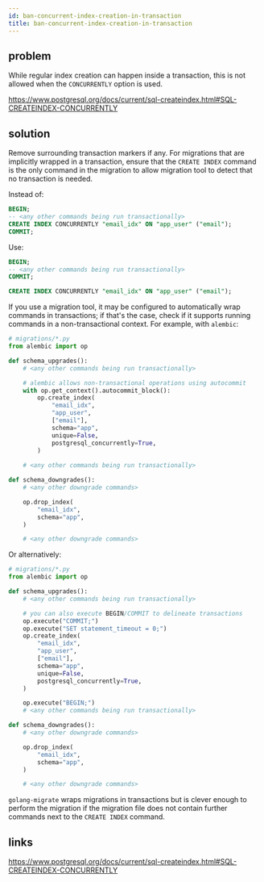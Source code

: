 ```yaml
---
id: ban-concurrent-index-creation-in-transaction
title: ban-concurrent-index-creation-in-transaction
---
```


## problem

While regular index creation can happen inside a transaction, this is not allowed when the `CONCURRENTLY` option is used.

https://www.postgresql.org/docs/current/sql-createindex.html#SQL-CREATEINDEX-CONCURRENTLY

## solution

Remove surrounding transaction markers if any.
For migrations that are implicitly wrapped in a transaction, ensure that the `CREATE INDEX` command is the only command in the migration to allow migration tool to detect that no transaction is needed.

Instead of:

```sql
BEGIN;
-- <any other commands being run transactionally>
CREATE INDEX CONCURRENTLY "email_idx" ON "app_user" ("email");
COMMIT;
```

Use:

```sql
BEGIN;
-- <any other commands being run transactionally>
COMMIT;

CREATE INDEX CONCURRENTLY "email_idx" ON "app_user" ("email");
```

If you use a migration tool, it may be configured to automatically wrap commands in transactions; if that's the case, check if it supports running commands in a non-transactional context.
For example, with `alembic`:

```python
# migrations/*.py
from alembic import op

def schema_upgrades():
    # <any other commands being run transactionally>

    # alembic allows non-transactional operations using autocommit
    with op.get_context().autocommit_block():
        op.create_index(
            "email_idx",
            "app_user",
            ["email"],
            schema="app",
            unique=False,
            postgresql_concurrently=True,
        )
    
    # <any other commands being run transactionally>

def schema_downgrades():
    # <any other downgrade commands>

    op.drop_index(
        "email_idx",
        schema="app",
    )

    # <any other downgrade commands>
```

Or alternatively:

```python
# migrations/*.py
from alembic import op

def schema_upgrades():
    # <any other commands being run transactionally>

    # you can also execute BEGIN/COMMIT to delineate transactions
    op.execute("COMMIT;")
    op.execute("SET statement_timeout = 0;")
    op.create_index(
        "email_idx",
        "app_user",
        ["email"],
        schema="app",
        unique=False,
        postgresql_concurrently=True,
    )

    op.execute("BEGIN;")
    # <any other commands being run transactionally>

def schema_downgrades():
    # <any other downgrade commands>

    op.drop_index(
        "email_idx",
        schema="app",
    )

    # <any other downgrade commands>
```

`golang-migrate` wraps migrations in transactions but is clever enough to perform the migration if the migration file does not contain further commands next to the `CREATE INDEX` command.

## links

https://www.postgresql.org/docs/current/sql-createindex.html#SQL-CREATEINDEX-CONCURRENTLY